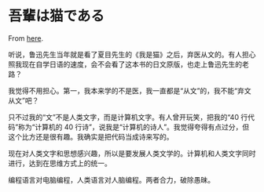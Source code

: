 # 吾輩は猫である

From [here](https://yinwang1.substack.com/p/i-am-a-cat).

听说，鲁迅先生当年就是看了夏目先生的《我是猫》之后，弃医从文的。有人担心照我现在自学日语的速度，会不会看了这本书的日文原版，也走上鲁迅先生的老路？

我觉得不用担心。第一，我本来学的不是医，我一直都是“从文”的，我不能“弃文从文”吧？

只不过我的“文”不是人类文字，而是计算机文字。有人曾开玩笑，把我的“40 行代码”称为“计算机的 40 行诗”，说我是“计算机的诗人”。我觉得夸得有点过分，但这个比方还是很有趣。我确实是把代码当成诗来写的。

现在对人类文字和思想感兴趣，所以是要发展人类文学的。计算机和人类文字同时进行，达到在思维方式上的统一。

编程语言对电脑编程，人类语言对人脑编程。两者合力，破除愚昧。
